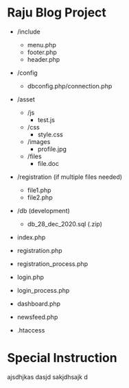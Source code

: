 # Raju Blog Project

- /include
    - menu.php
    - footer.php
    - header.php

- /config
    - dbconfig.php/connection.php

- /asset
    - /js
        - test.js
    - /css
        - style.css
    - /images
        - profile.jpg
    - /files
        - file.doc

- /registration (if multiple files needed)
    - file1.php
    - file2.php

- /db (development)
    - db_28_dec_2020.sql (.zip)


- index.php
- registration.php
- registration_process.php
- login.php
- login_process.php
- dashboard.php
- newsfeed.php
- .htaccess


# Special Instruction
ajsdhjkas dasjd sakjdhsajk d

